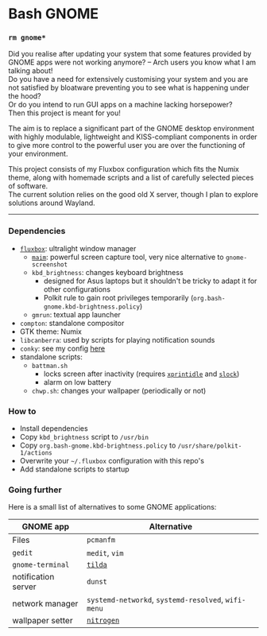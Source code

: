 # Bash GNOME

### `rm gnome*` 
Did you realise after updating your system that some features provided by GNOME apps were not working anymore? – Arch users you know what I am talking about!  
Do you have a need for extensively customising your system and you are not satisfied by bloatware preventing you to see what is happening under the hood?  
Or do you intend to run GUI apps on a machine lacking horsepower?  
Then this project is meant for you!

The aim is to replace a significant part of the GNOME desktop environment with highly modulable, lightweight and KISS-compliant components in order to give more control to the powerful user you are over the functioning of your environment.

This project consists of my Fluxbox configuration which fits the Numix theme, along with homemade scripts and a list of carefully selected pieces of software.  
The current solution relies on the good old X server, though I plan to explore solutions around Wayland.

---

### Dependencies
+ [`fluxbox`](https://github.com/fluxbox/fluxbox): ultralight window manager
  + [`maim`](https://github.com/naelstrof/maim): powerful screen capture tool, very nice alternative to `gnome-screenshot`
  + `kbd_brightness`: changes keyboard brightness
    + designed for Asus laptops but it shouldn't be tricky to adapt it for other configurations
	+ Polkit rule to gain root privileges temporarily (`org.bash-gnome.kbd-brightness.policy`)
  + `gmrun`: textual app launcher
+ `compton`: standalone compositor
+ GTK theme: Numix
+ `libcanberra`: used by scripts for playing notification sounds
+ `conky`: see my config [here](https://github.com/Tumlinh/conky-config)
+ standalone scripts:
  + `battman.sh`
    + locks screen after inactivity (requires [`xprintidle`](https://github.com/g0hl1n/xprintidle) and [`slock`](https://github.com/chjj/slock))
    + alarm on low battery
  + `chwp.sh`: changes your wallpaper (periodically or not)

### How to
+ Install dependencies
+ Copy `kbd_brightness` script to `/usr/bin`
+ Copy `org.bash-gnome.kbd-brightness.policy` to `/usr/share/polkit-1/actions`
+ Overwrite your `~/.fluxbox` configuration with this repo's
+ Add standalone scripts to startup

### Going further
Here is a small list of alternatives to some GNOME applications:  

GNOME app           | Alternative
--------------------|------------
Files               | `pcmanfm`
`gedit`             | `medit`, `vim`
`gnome-terminal`    | [`tilda`](https://github.com/lanoxx/tilda)
notification server | `dunst`
network manager     | `systemd-networkd`, `systemd-resolved`, `wifi-menu`
wallpaper setter    | [`nitrogen`](https://github.com/l3ib/nitrogen)
